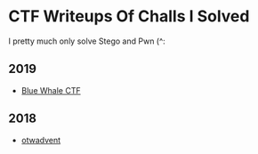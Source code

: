 # CTF Writeups Of Challs I Solved 
I pretty much only solve Stego and Pwn (^:

## 2019
- [Blue Whale CTF](https://github.com/OlivierLaflamme/CTF/blob/master/WhaleCTF/Writeup.md)

## 2018
- [otwadvent](https://github.com/OlivierLaflamme/CTF/blob/master/otwadvent2018/Writeup.md)
